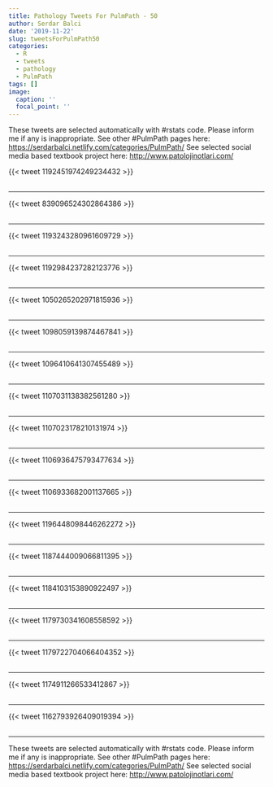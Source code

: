 ```yaml
---
title: Pathology Tweets For PulmPath - 50
author: Serdar Balci
date: '2019-11-22'
slug: tweetsForPulmPath50
categories:
  - R
  - tweets
  - pathology
  - PulmPath
tags: []
image:
  caption: ''
  focal_point: ''
---
```



These tweets are selected automatically with #rstats code. Please inform me if any is inappropriate.
See other #PulmPath pages here: https://serdarbalci.netlify.com/categories/PulmPath/ 
See selected social media based textbook project here: http://www.patolojinotlari.com/

{{< tweet 1192451974249234432 >}}
<br>
<br>
<hr>
{{< tweet 839096524302864386 >}}
<br>
<br>
<hr>
{{< tweet 1193243280961609729 >}}
<br>
<br>
<hr>
{{< tweet 1192984237282123776 >}}
<br>
<br>
<hr>
{{< tweet 1050265202971815936 >}}
<br>
<br>
<hr>
{{< tweet 1098059139874467841 >}}
<br>
<br>
<hr>
{{< tweet 1096410641307455489 >}}
<br>
<br>
<hr>
{{< tweet 1107031138382561280 >}}
<br>
<br>
<hr>
{{< tweet 1107023178210131974 >}}
<br>
<br>
<hr>
{{< tweet 1106936475793477634 >}}
<br>
<br>
<hr>
{{< tweet 1106933682001137665 >}}
<br>
<br>
<hr>
{{< tweet 1196448098446262272 >}}
<br>
<br>
<hr>
{{< tweet 1187444009066811395 >}}
<br>
<br>
<hr>
{{< tweet 1184103153890922497 >}}
<br>
<br>
<hr>
{{< tweet 1179730341608558592 >}}
<br>
<br>
<hr>
{{< tweet 1179722704066404352 >}}
<br>
<br>
<hr>
{{< tweet 1174911266533412867 >}}
<br>
<br>
<hr>
{{< tweet 1162793926409019394 >}}
<br>
<br>
<hr>


These tweets are selected automatically with #rstats code. Please inform me if any is inappropriate.
See other #PulmPath pages here: https://serdarbalci.netlify.com/categories/PulmPath/ 
See selected social media based textbook project here: http://www.patolojinotlari.com/
